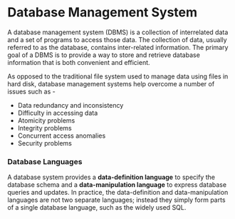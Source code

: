 # Database Management System

A database management system (DBMS) is a collection of interrelated data and a set of programs to access those data. The collection of data, usually referred to as the database, contains inter-related information. The primary goal of a DBMS is to provide a way to store and retrieve database information that is both convenient and efficient.

As opposed to the traditional file system used to manage data using files in hard disk, database management systems help overcome a number of issues such as - 
* Data redundancy and inconsistency
* Difficulty in accessing data
* Atomicity problems
* Integrity problems
* Concurrent access anomalies
* Security problems

### Database Languages

A database system provides a **data-definition language** to specify the database schema and a **data-manipulation language** to express database queries and updates. In practice, the data-definition and data-manipulation languages are not two separate languages; instead they simply form parts of a single database language, such as the widely used SQL.

